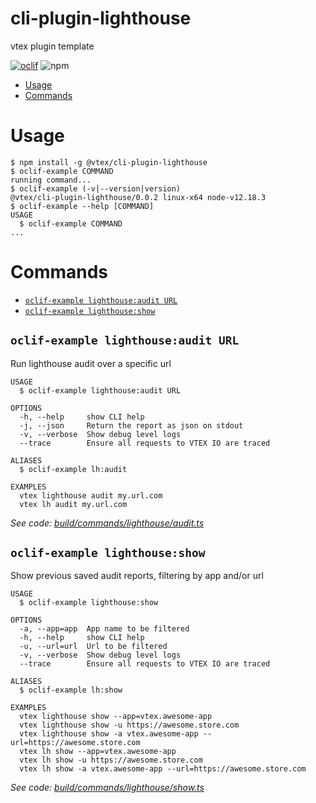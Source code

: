 cli-plugin-lighthouse
===================

vtex plugin template

[![oclif](https://img.shields.io/badge/cli-oclif-brightgreen.svg)](https://oclif.io)
![npm](https://img.shields.io/npm/v/@vtex/cli-plugin-lighthouse)

<!-- toc -->
* [Usage](#usage)
* [Commands](#commands)
<!-- tocstop -->
# Usage
<!-- usage -->
```sh-session
$ npm install -g @vtex/cli-plugin-lighthouse
$ oclif-example COMMAND
running command...
$ oclif-example (-v|--version|version)
@vtex/cli-plugin-lighthouse/0.0.2 linux-x64 node-v12.18.3
$ oclif-example --help [COMMAND]
USAGE
  $ oclif-example COMMAND
...
```
<!-- usagestop -->
# Commands
<!-- commands -->
* [`oclif-example lighthouse:audit URL`](#oclif-example-lighthouseaudit-url)
* [`oclif-example lighthouse:show`](#oclif-example-lighthouseshow)

## `oclif-example lighthouse:audit URL`

Run lighthouse audit over a specific url

```
USAGE
  $ oclif-example lighthouse:audit URL

OPTIONS
  -h, --help     show CLI help
  -j, --json     Return the report as json on stdout
  -v, --verbose  Show debug level logs
  --trace        Ensure all requests to VTEX IO are traced

ALIASES
  $ oclif-example lh:audit

EXAMPLES
  vtex lighthouse audit my.url.com
  vtex lh audit my.url.com
```

_See code: [build/commands/lighthouse/audit.ts](https://github.com/vtex/cli-plugin-lighthouse/blob/v0.0.2/build/commands/lighthouse/audit.ts)_

## `oclif-example lighthouse:show`

Show previous saved audit reports, filtering by app and/or url

```
USAGE
  $ oclif-example lighthouse:show

OPTIONS
  -a, --app=app  App name to be filtered
  -h, --help     show CLI help
  -u, --url=url  Url to be filtered
  -v, --verbose  Show debug level logs
  --trace        Ensure all requests to VTEX IO are traced

ALIASES
  $ oclif-example lh:show

EXAMPLES
  vtex lighthouse show --app=vtex.awesome-app
  vtex lighthouse show -u https://awesome.store.com
  vtex lighthouse show -a vtex.awesome-app --url=https://awesome.store.com
  vtex lh show --app=vtex.awesome-app
  vtex lh show -u https://awesome.store.com
  vtex lh show -a vtex.awesome-app --url=https://awesome.store.com
```

_See code: [build/commands/lighthouse/show.ts](https://github.com/vtex/cli-plugin-lighthouse/blob/v0.0.2/build/commands/lighthouse/show.ts)_
<!-- commandsstop -->
